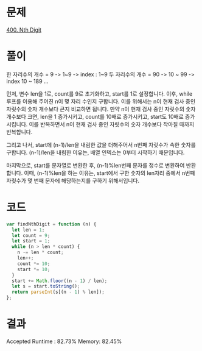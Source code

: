 # 문제

[400. Nth Digit](https://leetcode.com/problems/nth-digit/)

# 풀이

한 자리수의 개수 = 9 -> 1~9 -> index : 1~9
두 자리수의 개수 = 90 -> 10 ~ 99 -> index 10 ~ 189
...

먼저, 변수 len을 1로, count를 9로 초기화하고, start를 1로 설정합니다. 이후, while 루프를 이용해 주어진 n이 몇 자리 수인지 구합니다. 이를 위해서는 n이 현재 검사 중인 자릿수의 숫자 개수보다 큰지 비교하면 됩니다. 만약 n이 현재 검사 중인 자릿수의 숫자 개수보다 크면, len을 1 증가시키고, count를 10배로 증가시키고, start도 10배로 증가시킵니다. 이를 반복하면서 n이 현재 검사 중인 자릿수의 숫자 개수보다 작아질 때까지 반복합니다.

그리고 나서, start에 (n-1)/len을 내림한 값을 더해주어서 n번째 자릿수가 속한 숫자를 구합니다. (n-1)/len을 내림한 이유는, 배열 인덱스는 0부터 시작하기 때문입니다.

마지막으로, start를 문자열로 변환한 후, (n-1)%len번째 문자를 정수로 변환하여 반환합니다. 이때, (n-1)%len을 하는 이유는, start에서 구한 숫자의 len자리 중에서 n번째 자릿수가 몇 번째 문자에 해당하는지를 구하기 위해서입니다.

# 코드

```javascript
var findNthDigit = function (n) {
  let len = 1;
  let count = 9;
  let start = 1;
  while (n > len * count) {
    n -= len * count;
    len++;
    count *= 10;
    start *= 10;
  }
  start += Math.floor((n - 1) / len);
  let s = start.toString();
  return parseInt(s[(n - 1) % len]);
};
```

# 결과

Accepted
Runtime : 82.73%
Memory: 82.45%

```

```
